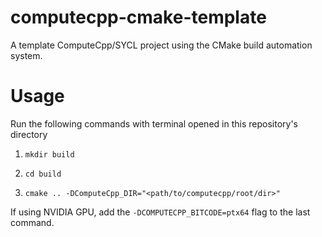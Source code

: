 # computecpp-cmake-template
A template ComputeCpp/SYCL project using the CMake build automation system.

# Usage
Run the following commands with terminal opened in this repository's directory

1. ```mkdir build```

2. ```cd build```

3. ```cmake .. -DComputeCpp_DIR="<path/to/computecpp/root/dir>"```

If using NVIDIA GPU, add the ```-DCOMPUTECPP_BITCODE=ptx64``` flag to the last command.
